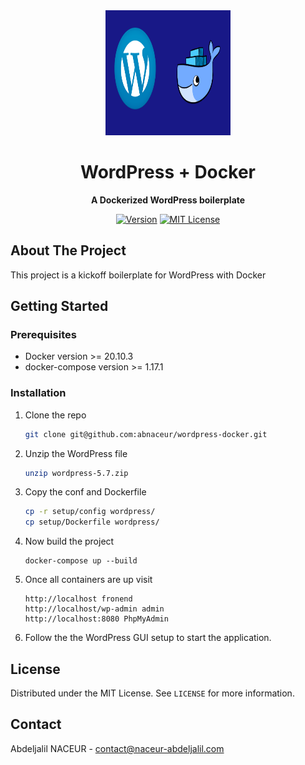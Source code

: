 <div align="center">
	<img src="./media/wordpress.png" alt="wordpress-docker" width="200" height="200">
	<h1>WordPress + Docker</h1>
	<p>
		<strong>A Dockerized WordPress boilerplate</strong>
	</p>

[![Version](https://img.shields.io/badge/foosballTracker-beta--0.0-green)]() [![MIT License](https://img.shields.io/badge/License-MIT-green.svg?style=flat-square)](LICENSE)
</div>

<!-- ABOUT THE PROJECT -->
## About The Project

<p>This project is a kickoff boilerplate for WordPress with Docker</p>

## Getting Started

### Prerequisites
* Docker version >= 20.10.3
* docker-compose version >= 1.17.1

### Installation

1. Clone the repo
   ```sh
   git clone git@github.com:abnaceur/wordpress-docker.git
   ```

2. Unzip the WordPress file 
   ```sh
   unzip wordpress-5.7.zip
   ```

3. Copy the conf and Dockerfile
   ```sh
   cp -r setup/config wordpress/
   cp setup/Dockerfile wordpress/
   ```

4. Now build the project
   ```SH
   docker-compose up --build
   ```

5. Once all containers are up visit
   ```SH
   http://localhost fronend
   http://localhost/wp-admin admin
   http://localhost:8080 PhpMyAdmin
   ```
6. Follow the the WordPress GUI setup to start 
the application.

<!-- LICENSE -->
## License

Distributed under the MIT License. See `LICENSE` for more information.

<!-- CONTACT -->
## Contact

Abdeljalil NACEUR - contact@naceur-abdeljalil.com
